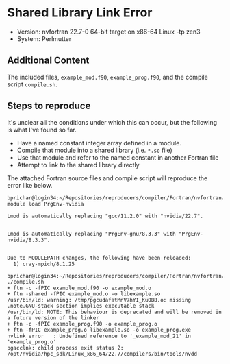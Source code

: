 # Shared Library Link Error

* Version: nvfortran 22.7-0 64-bit target on x86-64 Linux -tp zen3
* System: Perlmutter

## Additional Content

The included files, `example_mod.f90`, `example_prog.f90`, and the compile script `compile.sh`.

## Steps to reproduce

It's unclear all the conditions under which this can occur, but the following is what I've found so far.

* Have a named constant integer array defined in a module.
* Compile that module into a shared library (i.e. `*.so` file)
* Use that module and refer to the named constant in another Fortran file
* Attempt to link to the shared library directly

The attached Fortran source files and compile script will reproduce the error like below.

```text
bprichar@login34:~/Repositories/reproducers/compiler/Fortran/nvfortran/shared_library> module load PrgEnv-nvidia

Lmod is automatically replacing "gcc/11.2.0" with "nvidia/22.7".


Lmod is automatically replacing "PrgEnv-gnu/8.3.3" with "PrgEnv-nvidia/8.3.3".


Due to MODULEPATH changes, the following have been reloaded:
  1) cray-mpich/8.1.25

bprichar@login34:~/Repositories/reproducers/compiler/Fortran/nvfortran/shared_library> ./compile.sh
+ ftn -c -fPIC example_mod.f90 -o example_mod.o
+ ftn -shared -fPIC example_mod.o -o libexample.so
/usr/bin/ld: warning: /tmp/pgcudafatMnV7hYI_KuOBB.o: missing .note.GNU-stack section implies executable stack
/usr/bin/ld: NOTE: This behaviour is deprecated and will be removed in a future version of the linker
+ ftn -c -fPIC example_prog.f90 -o example_prog.o
+ ftn -fPIC example_prog.o libexample.so -o example_prog.exe
nvlink error   : Undefined reference to '_example_mod_21' in 'example_prog.o'
pgacclnk: child process exit status 2: /opt/nvidia/hpc_sdk/Linux_x86_64/22.7/compilers/bin/tools/nvdd
```
